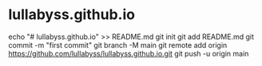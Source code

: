 # lullabyss.github.io
echo "# lullabyss.github.io" >> README.md
git init
git add README.md
git commit -m "first commit"
git branch -M main
git remote add origin https://github.com/lullabyss/lullabyss.github.io.git
git push -u origin main
